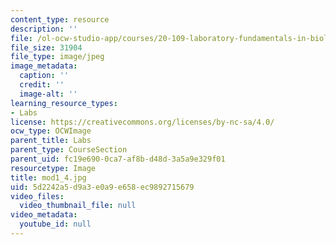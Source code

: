 ```yaml
---
content_type: resource
description: ''
file: /ol-ocw-studio-app/courses/20-109-laboratory-fundamentals-in-biological-engineering-fall-2007/5d2242a5d9a3e0a9e658ec9892715679_mod1_4.jpg
file_size: 31904
file_type: image/jpeg
image_metadata:
  caption: ''
  credit: ''
  image-alt: ''
learning_resource_types:
- Labs
license: https://creativecommons.org/licenses/by-nc-sa/4.0/
ocw_type: OCWImage
parent_title: Labs
parent_type: CourseSection
parent_uid: fc19e690-0ca7-af8b-d48d-3a5a9e329f01
resourcetype: Image
title: mod1_4.jpg
uid: 5d2242a5-d9a3-e0a9-e658-ec9892715679
video_files:
  video_thumbnail_file: null
video_metadata:
  youtube_id: null
---
```

